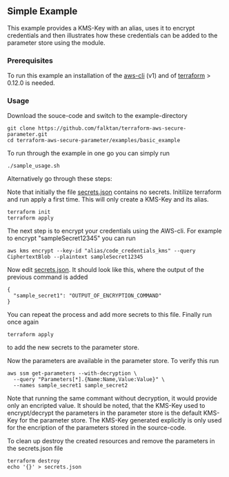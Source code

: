 ## Simple Example

This example provides a KMS-Key with an alias, uses it to encrypt credentials and then illustrates how these credentials can be added to the parameter store using the module.

### Prerequisites

To run this example an installation of the [aws-cli](https://docs.aws.amazon.com/cli/latest/userguide/install-cliv1.html) (v1) and of [terraform](https://learn.hashicorp.com/terraform/getting-started/install.html) > 0.12.0 is needed.

### Usage

Download the souce-code and switch to the example-directory
```
git clone https://github.com/falktan/terraform-aws-secure-parameter.git
cd terraform-aws-secure-parameter/examples/basic_example
```

To run through the example in one go you can simply run
```
./sample_usage.sh
```

Alternatively go through these steps:

Note that initially the file [secrets.json](secrets.json) contains no secrets.
Initilize terraform and run apply a first time. This will only create a KMS-Key and its alias.
```
terraform init
terraform apply
```

The next step is to encrypt your credentials using the AWS-cli.
For example to encrypt "sampleSecret12345" you can run
```
aws kms encrypt --key-id "alias/code_credentials_kms" --query CiphertextBlob --plaintext sampleSecret12345
```

Now edit [secrets.json](secrets.json). It should look like this, where the output of the previous command is added
```
{
  "sample_secret1": "OUTPUT_OF_ENCRYPTION_COMMAND"
}
```

You can repeat the process and add more secrets to this file.
Finally run once again
```
terraform apply
```
to add the new secrets to the parameter store.

Now the parameters are available in the parameter store. To verify this run
```
aws ssm get-parameters --with-decryption \
  --query "Parameters[*].{Name:Name,Value:Value}" \
  --names sample_secret1 sample_secret2
```

Note that running the same commant without decryption, it would provide only an encripted value. It should be noted, that the KMS-Key used to encrypt/decrypt the parameters in the parameter store is the default KMS-Key for the parameter store. The KMS-Key generated explicitly is only used for the encription of the parameters stored in the source-code.

To clean up destroy the created resources and remove the parameters in the secrets.json file
```
terraform destroy
echo '{}' > secrets.json
```
